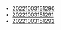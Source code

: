 - [20221003151290](/zet/20221003151290/README.md)
- [20221003151291](/zet/20221003151291/README.md)
- [20221003151292](/zet/20221003151292/README.md)
